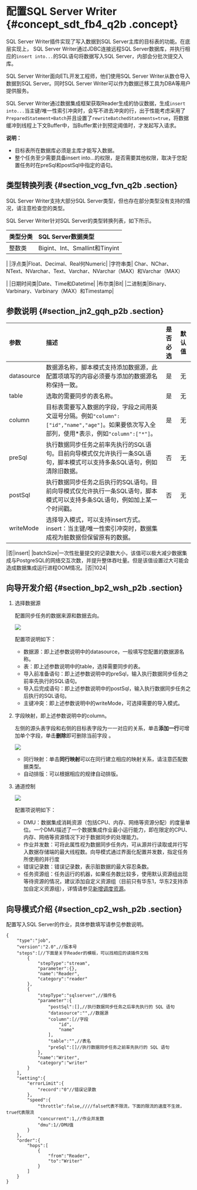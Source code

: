 # 配置SQL Server Writer {#concept_sdt_fb4_q2b .concept}

SQL Server Writer插件实现了写入数据到SQL Server主库的目标表的功能。在底层实现上， SQL Server Writer通过JDBC连接远程SQL Server数据库，并执行相应的`insert into...`的SQL语句将数据写入SQL Server，内部会分批次提交入库。

SQL Server Writer面向ETL开发工程师，他们使用SQL Server Writer从数仓导入数据到SQL Server。同时SQL Server Writer可以作为数据迁移工具为DBA等用户提供服务。

SQL Server Writer通过数据集成框架获取Reader生成的协议数据，生成`insert into...`当主键/唯一性索引冲突时，会写不进去冲突的行，出于性能考虑采用了`PreparedStatement+Batch`并且设置了`rewriteBatchedStatements=true`，将数据缓冲到线程上下文Buffer中，当Buffer累计到预定阈值时，才发起写入请求。

**说明：** 

-   目标表所在数据库必须是主库才能写入数据。
-   整个任务至少需要具备insert into…的权限，是否需要其他权限，取决于您配置任务时在preSql和postSql中指定的语句。

## 类型转换列表 {#section_vcg_fvn_q2b .section}

SQL Server Writer支持大部分SQL Server类型，但也存在部分类型没有支持的情况，请注意检查您的类型。

SQL Server Writer针对SQL Server的类型转换列表，如下所示。

|类型分类|SQL Server数据类型|
|:---|:-------------|
|整数类| Bigint、Int、Smallint和Tinyint

 |
|浮点类|Float、Decimal、Real何Numeric|
|字符串类| Char、NChar、NText、NVarchar、Text、Varchar、NVarchar（MAX）和Varchar（MAX）

 |
|日期时间类|Date、Time和Datetime|
|布尔类|Bit|
|二进制类|Binary、Varbinary、Varbinary（MAX）和Timestamp|

## 参数说明 {#section_jn2_gqh_p2b .section}

|参数|描述|是否必选|默认值|
|:-|:-|:---|:--|
|datasource|数据源名称，脚本模式支持添加数据源，此配置项填写的内容必须要与添加的数据源名称保持一致。|是|无|
|table|选取的需要同步的表名称。|是|无|
|column|目标表需要写入数据的字段，字段之间用英文逗号分隔。例如`"column":["id","name","age"]`。如果要依次写入全部列，使用\*表示，例如`"column":["*"]`。|是|无|
|preSql|执行数据同步任务之前率先执行的SQL语句。目前向导模式仅允许执行一条SQL语句，脚本模式可以支持多条SQL语句，例如清除旧数据。|否|无|
|postSql|执行数据同步任务之后执行的SQL语句。目前向导模式仅允许执行一条SQL语句，脚本模式可以支持多条SQL语句，例如加上某一个时间戳。|否|无|
|writeMode|选择导入模式，可以支持insert方式。insert：当主键/唯一性索引冲突时，数据集成视为脏数据但保留原有的数据。

|否|insert|
|batchSize|一次性批量提交的记录数大小，该值可以极大减少数据集成与PostgreSQL的网络交互次数，并提升整体吞吐量。但是该值设置过大可能会造成数据集成运行进程OOM情况。|否|1024|

## 向导开发介绍 {#section_bp2_wsh_p2b .section}

1.  选择数据源

    配置同步任务的数据来源和数据去向。

    ![](http://static-aliyun-doc.oss-cn-hangzhou.aliyuncs.com/assets/img/16255/15368019398218_zh-CN.png)

    配置项说明如下：

    -   数据源：即上述参数说明中的datasource，一般填写您配置的数据源名称。
    -   表：即上述参数说明中的table，选择需要同步的表。
    -   导入前准备语句：即上述参数说明中的preSql，输入执行数据同步任务之前率先执行的SQL语句。
    -   导入后完成语句：即上述参数说明中的postSql，输入执行数据同步任务之后执行的SQL语句。
    -   主键冲突：即上述参数说明中的writeMode，可选择需要的导入模式。
2.  字段映射，即上述参数说明中的column。

    左侧的源头表字段和右侧的目标表字段为一一对应的关系，单击**添加一行**可增加单个字段，单击**删除**即可删除当前字段 。

    ![](http://static-aliyun-doc.oss-cn-hangzhou.aliyuncs.com/assets/img/16255/15368019398219_zh-CN.png)

    -   同行映射：单击**同行映射**可以在同行建立相应的映射关系，请注意匹配数据类型。
    -   自动排版：可以根据相应的规律自动排版。
3.  通道控制

    ![](http://static-aliyun-doc.oss-cn-hangzhou.aliyuncs.com/assets/img/16221/15368019397675_zh-CN.png)

    配置项说明如下：

    -   DMU：数据集成消耗资源（包括CPU、内存、网络等资源分配）的度量单位。一个DMU描述了一个数据集成作业最小运行能力，即在限定的CPU、内存、网络等资源情况下对于数据同步的处理能力。
    -   作业并发数：可将此属性视为数据同步任务内，可从源并行读取或并行写入数据存储端的最大线程数。向导模式通过界面化配置并发数，指定任务所使用的并行度
    -   错误记录数：错误记录数，表示脏数据的最大容忍条数。
    -   任务资源组：任务运行的机器，如果任务数比较多，使用默认资源组出现等待资源的情况，建议添加自定义资源组（目前只有华东1，华东2支持添加自定义资源组），详情请参见[新增调度资源](intl.zh-CN/使用指南/数据集成/常见配置/新增调度资源.md#)。

## 向导模式介绍 {#section_cp2_wsh_p2b .section}

配置写入SQL Server的作业，具体参数填写请参见参数说明。

```
{
    "type":"job",
    "version":"2.0",//版本号
    "steps":[//下面是关于Reader的模板，可以找相应的读插件文档
        {
            "stepType":"stream",
            "parameter":{},
            "name":"Reader",
            "category":"reader"
        },
        {
            "stepType":"sqlserver",//插件名
            "parameter":{
                "postSql":[],//执行数据同步任务之后率先执行的 SQL 语句
                "datasource":"",//数据源
                "column":[//字段
                    "id",
                    "name"
                ],
                "table":"",//表名
                "preSql":[]//执行数据同步任务之前率先执行的 SQL 语句
            },
            "name":"Writer",
            "category":"writer"
        }
    ],
    "setting":{
        "errorLimit":{
            "record":"0"//错误记录数
        },
        "speed":{
            "throttle":false,////false代表不限流，下面的限流的速度不生效，true代表限流
            "concurrent":1,//作业并发数
            "dmu":1//DMU值
        }
    },
    "order":{
        "hops":[
            {
                "from":"Reader",
                "to":"Writer"
            }
        ]
    }
}
```

